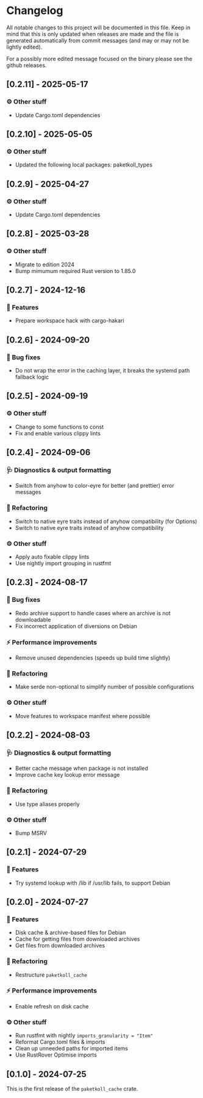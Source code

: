 # Changelog

All notable changes to this project will be documented in this file.
Keep in mind that this is only updated when releases are made and the file
is generated automatically from commit messages (and may or may not be lightly
edited).

For a possibly more edited message focused on the binary please see the github
releases.

## [0.2.11] - 2025-05-17

### ⚙️ Other stuff

- Update Cargo.toml dependencies

## [0.2.10] - 2025-05-05

### ⚙️ Other stuff

- Updated the following local packages: paketkoll_types

## [0.2.9] - 2025-04-27

### ⚙️ Other stuff

- Update Cargo.toml dependencies

## [0.2.8] - 2025-03-28

### ⚙️ Other stuff

- Migrate to edition 2024
- Bump mimumum required Rust version to 1.85.0

## [0.2.7] - 2024-12-16

### 🚀 Features

- Prepare workspace hack with cargo-hakari

## [0.2.6] - 2024-09-20

### 🐛 Bug fixes

- Do not wrap the error in the caching layer, it breaks the systemd path fallback logic

## [0.2.5] - 2024-09-19

### ⚙️ Other stuff

- Change to some functions to const
- Fix and enable various clippy lints

## [0.2.4] - 2024-09-06

### 🩺 Diagnostics & output formatting

- Switch from anyhow to color-eyre for better (and prettier) error messages

### 🚜 Refactoring

- Switch to native eyre traits instead of anyhow compatibility (for Options)
- Switch to native eyre traits instead of anyhow compatibility

### ⚙️ Other stuff

- Apply auto fixable clippy lints
- Use nightly import grouping in rustfmt

## [0.2.3] - 2024-08-17

### 🐛 Bug fixes

- Redo archive support to handle cases where an archive is not downloadable
- Fix incorrect application of diversions on Debian

### ⚡ Performance improvements

- Remove unused dependencies (speeds up build time slightly)

### 🚜 Refactoring

- Make serde non-optional to simplify number of possible configurations

### ⚙️ Other stuff

- Move features to workspace manifest where possible

## [0.2.2] - 2024-08-03

### 🩺 Diagnostics & output formatting

- Better cache message when package is not installed
- Improve cache key lookup error message

### 🚜 Refactoring

- Use type aliases properly

### ⚙️ Other stuff

- Bump MSRV

## [0.2.1] - 2024-07-29

### 🚀 Features

- Try systemd lookup with /lib if /usr/lib fails, to support Debian

## [0.2.0] - 2024-07-27

### 🚀 Features

- Disk cache & archive-based files for Debian
- Cache for getting files from downloaded archives
- Get files from downloaded archives

### 🚜 Refactoring

- Restructure `paketkoll_cache`

### ⚡ Performance improvements

- Enable refresh on disk cache

### ⚙️ Other stuff

- Run rustfmt with nightly `imports_granularity = "Item"`
- Reformat Cargo.toml files & imports
- Clean up unneeded paths for imported items
- Use RustRover Optimise imports

## [0.1.0] - 2024-07-25

This is the first release of the `paketkoll_cache` crate.
